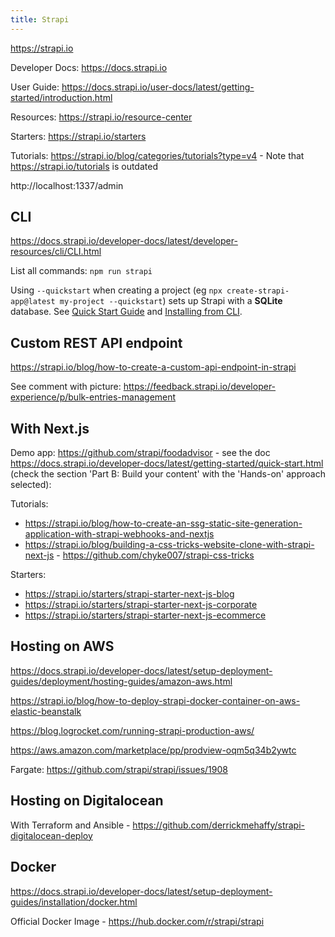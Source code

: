 ```yaml
---
title: Strapi
---
```


https://strapi.io

Developer Docs: https://docs.strapi.io

User Guide: https://docs.strapi.io/user-docs/latest/getting-started/introduction.html

Resources: https://strapi.io/resource-center

Starters: https://strapi.io/starters

Tutorials: https://strapi.io/blog/categories/tutorials?type=v4 - Note that https://strapi.io/tutorials is outdated

http://localhost:1337/admin

## CLI

https://docs.strapi.io/developer-docs/latest/developer-resources/cli/CLI.html

List all commands: `npm run strapi`

Using `--quickstart` when creating a project (eg `npx create-strapi-app@latest my-project --quickstart`) sets up Strapi with a **SQLite** database. See [Quick Start Guide](https://docs.strapi.io/developer-docs/latest/getting-started/quick-start.html) and [Installing from CLI](https://docs.strapi.io/developer-docs/latest/setup-deployment-guides/installation/cli.html).

## Custom REST API endpoint

https://strapi.io/blog/how-to-create-a-custom-api-endpoint-in-strapi

See comment with picture: https://feedback.strapi.io/developer-experience/p/bulk-entries-management

## With Next.js

Demo app: https://github.com/strapi/foodadvisor - see the doc https://docs.strapi.io/developer-docs/latest/getting-started/quick-start.html (check the section 'Part B: Build your content' with the 'Hands-on' approach selected):

Tutorials:

- https://strapi.io/blog/how-to-create-an-ssg-static-site-generation-application-with-strapi-webhooks-and-nextjs
- https://strapi.io/blog/building-a-css-tricks-website-clone-with-strapi-next-js - https://github.com/chyke007/strapi-css-tricks

Starters:

- https://strapi.io/starters/strapi-starter-next-js-blog
- https://strapi.io/starters/strapi-starter-next-js-corporate
- https://strapi.io/starters/strapi-starter-next-js-ecommerce

## Hosting on AWS

https://docs.strapi.io/developer-docs/latest/setup-deployment-guides/deployment/hosting-guides/amazon-aws.html

https://strapi.io/blog/how-to-deploy-strapi-docker-container-on-aws-elastic-beanstalk

https://blog.logrocket.com/running-strapi-production-aws/

https://aws.amazon.com/marketplace/pp/prodview-oqm5q34b2ywtc

Fargate: https://github.com/strapi/strapi/issues/1908

## Hosting on Digitalocean

With Terraform and Ansible - https://github.com/derrickmehaffy/strapi-digitalocean-deploy

## Docker

https://docs.strapi.io/developer-docs/latest/setup-deployment-guides/installation/docker.html

Official Docker Image - https://hub.docker.com/r/strapi/strapi

